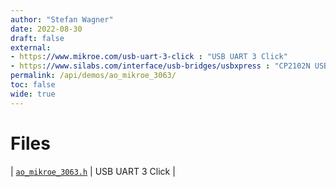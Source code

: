 ```yaml
---
author: "Stefan Wagner"
date: 2022-08-30
draft: false
external:
- https://www.mikroe.com/usb-uart-3-click : "USB UART 3 Click"
- https://www.silabs.com/interface/usb-bridges/usbxpress : "CP2102N USBXpress USB Bridges"
permalink: /api/demos/ao_mikroe_3063/
toc: false
wide: true
---
```


# Files

| [`ao_mikroe_3063.h`](ao_mikroe_3063.h.md) | USB UART 3 Click |

